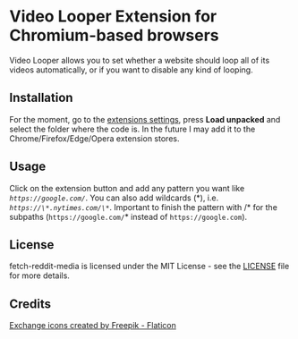 # Video Looper Extension for Chromium-based browsers

Video Looper allows you to set whether a website should loop all of its videos
automatically, or if you want to disable any kind of looping.

## Installation

For the moment, go to the [extensions settings](chrome://extension), press
**Load unpacked** and select the folder where the code is. In the future I may
add it to the Chrome/Firefox/Edge/Opera extension stores.

## Usage

Click on the extension button and add any pattern you want like
*`https://google.com/`*. You can also add wildcards (\*), i.e.
*`https://\*.nytimes.com/\*`*. Important to finish the pattern with /\* for the
subpaths (`https://google.com/`* instead of `https://google.com`).

## License

fetch-reddit-media is licensed under the MIT License - see the
[LICENSE](https://github.com/vmbdev/videolooper/blob/main/LICENSE)
file for more details.

## Credits

[Exchange icons created by Freepik - Flaticon](https://www.flaticon.com/free-icons/exchange)

